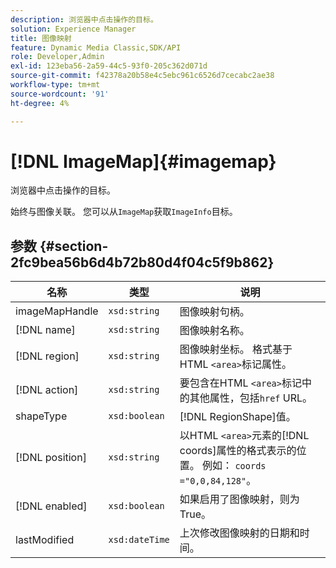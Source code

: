 ```yaml
---
description: 浏览器中点击操作的目标。
solution: Experience Manager
title: 图像映射
feature: Dynamic Media Classic,SDK/API
role: Developer,Admin
exl-id: 123eba56-2a59-44c5-93f0-205c362d071d
source-git-commit: f42378a20b58e4c5ebc961c6526d7cecabc2ae38
workflow-type: tm+mt
source-wordcount: '91'
ht-degree: 4%

---
```


# [!DNL ImageMap]{#imagemap}

浏览器中点击操作的目标。

始终与图像关联。 您可以从`ImageMap`获取`ImageInfo`目标。

## 参数 {#section-2fc9bea56b6d4b72b80d4f04c5f9b862}

| 名称 | 类型 | 说明 |
|---|---|---|
| imageMapHandle | `xsd:string` | 图像映射句柄。 |
| [!DNL name] | `xsd:string` | 图像映射名称。 |
| [!DNL region] | `xsd:string` | 图像映射坐标。 格式基于HTML `<area>`标记属性。 |
| [!DNL action] | `xsd:string` | 要包含在HTML `<area>`标记中的其他属性，包括`href` URL。 |
| shapeType | `xsd:boolean` | [!DNL RegionShape]值。 |
| [!DNL position] | `xsd:string` | 以HTML `<area>`元素的[!DNL coords]属性的格式表示的位置。 例如： `coords ="0,0,84,128"`。 |
| [!DNL enabled] | `xsd:boolean` | 如果启用了图像映射，则为True。 |
| lastModified | `xsd:dateTime` | 上次修改图像映射的日期和时间。 |
